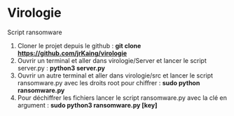 # Virologie

Script ransomware 

1) Cloner le projet depuis le github : __git clone https://github.com/jrKaing/virologie__
2) Ouvrir un terminal et aller dans virologie/Server et lancer le script server.py : __python3 server.py__
3) Ouvrir un autre terminal et aller dans virologie/src et lancer le script ransomware.py avec les droits root pour chiffrer : __sudo python ransomware.py__
4) Pour déchiffrer les fichiers lancer le script ransomware.py avec la clé en argument : __sudo python3 ransomware.py [key]__
